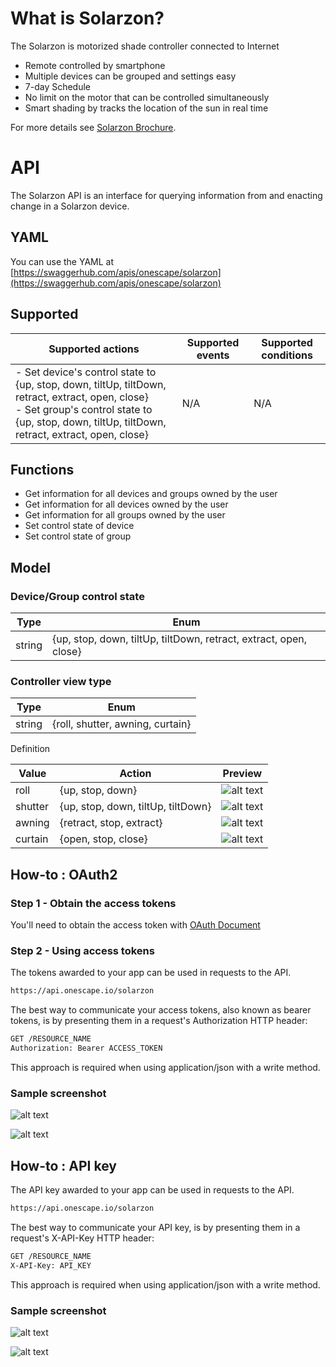 # What is Solarzon?

The Solarzon is motorized shade controller connected to Internet
- Remote controlled by smartphone
- Multiple devices can be grouped and settings easy
- 7-day Schedule
- No limit on the motor that can be controlled simultaneously
- Smart shading by tracks the location of the sun in real time

For more details see [Solarzon Brochure](http://resource.one-scape.com/solarzon-en.pdf).

# API

The Solarzon API is an interface for querying information from and enacting change in a Solarzon device.

## YAML

You can use the YAML at [https://swaggerhub.com/apis/onescape/solarzon](https://swaggerhub.com/apis/onescape/solarzon)

## Supported

| Supported actions | Supported events | Supported conditions |
| --- | --- | --- |
| - Set device's control state to {up, stop, down, tiltUp, tiltDown, retract, extract, open, close}<br/>- Set group's control state to {up, stop, down, tiltUp, tiltDown, retract, extract, open, close} | N/A | N/A |

## Functions

- Get information for all devices and groups owned by the user
- Get information for all devices owned by the user
- Get information for all groups owned by the user
- Set control state of device
- Set control state of group

## Model

### Device/Group control state

| Type | Enum |
| --- | --- |
| string | {up, stop, down, tiltUp, tiltDown, retract, extract, open, close} |

### Controller view type

| Type | Enum |
| --- | --- |
| string | {roll, shutter, awning, curtain} |

Definition

| Value | Action | Preview |
| --- | --- | --- |
| roll | {up, stop, down} | ![alt text](roll.png?raw=true) |
| shutter | {up, stop, down, tiltUp, tiltDown} | ![alt text](shutter.png?raw=true) |
| awning | {retract, stop, extract} | ![alt text](awning.png?raw=true) |
| curtain | {open, stop, close} | ![alt text](curtain.png?raw=true) |

## How-to : OAuth2

### Step 1 - Obtain the access tokens

You'll need to obtain the access token with [OAuth Document](https://onescape.github.io/oauth) 

### Step 2 - Using access tokens

The tokens awarded to your app can be used in requests to the API.

```markdown
https://api.onescape.io/solarzon
```

The best way to communicate your access tokens, also known as bearer tokens, is by presenting them in a request's Authorization HTTP header:

```markdown
GET /RESOURCE_NAME
Authorization: Bearer ACCESS_TOKEN
```

This approach is required when using application/json with a write method.

### Sample screenshot

![alt text](https://github.com/onescape/oauth/blob/master/swaggerhub.jpeg?raw=true)

![alt text](https://github.com/onescape/oauth/blob/master/postman.jpeg?raw=true)

## How-to : API key

The API key awarded to your app can be used in requests to the API.

```markdown
https://api.onescape.io/solarzon
```

The best way to communicate your API key, is by presenting them in a request's X-API-Key HTTP header:

```markdown
GET /RESOURCE_NAME
X-API-Key: API_KEY
```

This approach is required when using application/json with a write method.

### Sample screenshot

![alt text](swaggerhub.jpeg?raw=true)

![alt text](postman.jpeg?raw=true)
